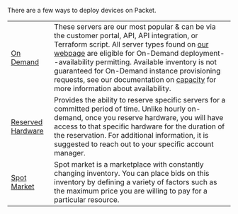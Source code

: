 <!-- <meta>
{
    "title":"Deployment Options",
    "description":"Learn more on deploment options on Packet",
    "tag":["Deployment", "Capacity"],
    "seo-title": "Packet Bare Metal Cloud Docs - Deployment Options",
    "seo-description": "Learn more on deploment options on Packet",
    "og-title": "Overview",
    "og-description": "Learn more on deploment options on Packet"
}
</meta> -->


There are a few ways to deploy devices on Packet.


|   |  |
| ------------- | ------------- |
|[On Demand](https://www.packet.com/developers/docs/getting-started/deployment-options/on-demand/) | These servers are our most popular & can be via the customer portal, API, API integration, or Terraform script. All server types found on [our webpage](https://www.packet.com/cloud/servers/) are eligible for On-Demand deployment--availability permitting. Available inventory is not guaranteed for On-Demand instance provisioning requests, see our documentation on [capacity](https://www.packet.com/developers/docs/getting-started/deployment-options/capacity/) for more information about availability. |
| [Reserved Hardware](https://www.packet.com/developers/docs/getting-started/deployment-options/reserved-hardware/) | Provides the ability to reserve specific servers for a committed period of time. Unlike hourly on-demand, once you reserve hardware, you will have access to that specific hardware for the duration of the reservation. For additional information, it is suggested to reach out to your specific account manager. |
| [Spot Market](https://www.packet.com/developers/docs/getting-started/deployment-options/spot-market/) | Spot market is a marketplace with constantly changing inventory. You can place bids on this inventory by defining a variety of factors such as the maximum price you are willing to pay for a particular resource.
